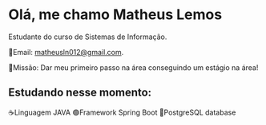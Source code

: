 # Olá, me chamo Matheus Lemos


Estudante do curso de Sistemas de Informação.

📧Email: matheusln012@gmail.com.

🎯Missão: Dar meu primeiro passo na área conseguindo um estágio na área!
 
 

## Estudando nesse momento:

☕Linguagem  JAVA
🟢Framework Spring Boot
🐘PostgreSQL database
